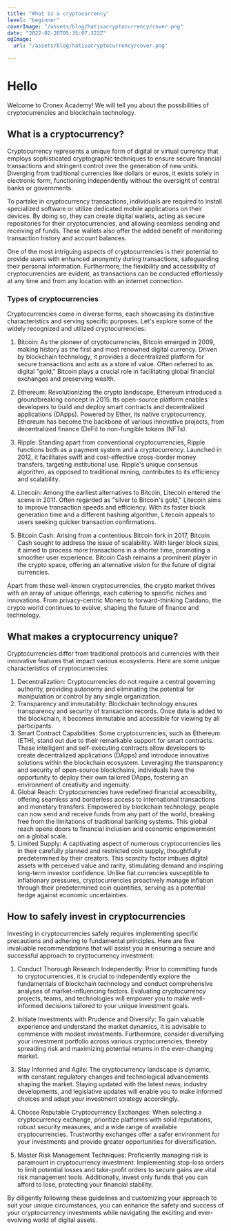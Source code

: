 ```yaml
---
title: "What is a cryptocurrency"
level: "beginner"
coverImage: "/assets/blog/hatisacryptocurrency/cover.png"
date: "2022-02-20T05:35:07.322Z"
ogImage:
  url: "/assets/blog/hatisacryptocurrency/cover.png"

---
```


# Hello

Welcome to Cronex Academy! We will tell you about the possibilities of cryptocurrencies and blockchain technology.

## What is a cryptocurrency?

Cryptocurrency represents a unique form of digital or virtual currency that employs sophisticated cryptographic techniques to ensure secure financial transactions and stringent control over the generation of new units. Diverging from traditional currencies like dollars or euros, it exists solely in electronic form, functioning independently without the oversight of central banks or governments.

To partake in cryptocurrency transactions, individuals are required to install specialized software or utilize dedicated mobile applications on their devices. By doing so, they can create digital wallets, acting as secure repositories for their cryptocurrencies, and allowing seamless sending and receiving of funds. These wallets also offer the added benefit of monitoring transaction history and account balances.

One of the most intriguing aspects of cryptocurrencies is their potential to provide users with enhanced anonymity during transactions, safeguarding their personal information. Furthermore, the flexibility and accessibility of cryptocurrencies are evident, as transactions can be conducted effortlessly at any time and from any location with an internet connection.

### Types of cryptocurrencies

Cryptocurrencies come in diverse forms, each showcasing its distinctive characteristics and serving specific purposes. Let's explore some of the widely recognized and utilized cryptocurrencies:

1.  Bitcoin: As the pioneer of cryptocurrencies, Bitcoin emerged in 2009, making history as the first and most renowned digital currency. Driven by blockchain technology, it provides a decentralized platform for secure transactions and acts as a store of value. Often referred to as digital "gold," Bitcoin plays a crucial role in facilitating global financial exchanges and preserving wealth.
    
2.  Ethereum: Revolutionizing the crypto landscape, Ethereum introduced a groundbreaking concept in 2015. Its open-source platform enables developers to build and deploy smart contracts and decentralized applications (DApps). Powered by Ether, its native cryptocurrency, Ethereum has become the backbone of various innovative projects, from decentralized finance (DeFi) to non-fungible tokens (NFTs).
    
3.  Ripple: Standing apart from conventional cryptocurrencies, Ripple functions both as a payment system and a cryptocurrency. Launched in 2012, it facilitates swift and cost-effective cross-border money transfers, targeting institutional use. Ripple's unique consensus algorithm, as opposed to traditional mining, contributes to its efficiency and scalability.
    
4.  Litecoin: Among the earliest alternatives to Bitcoin, Litecoin entered the scene in 2011. Often regarded as "silver to Bitcoin's gold," Litecoin aims to improve transaction speeds and efficiency. With its faster block generation time and a different hashing algorithm, Litecoin appeals to users seeking quicker transaction confirmations.
    
5.  Bitcoin Cash: Arising from a contentious Bitcoin fork in 2017, Bitcoin Cash sought to address the issue of scalability. With larger block sizes, it aimed to process more transactions in a shorter time, promoting a smoother user experience. Bitcoin Cash remains a prominent player in the crypto space, offering an alternative vision for the future of digital currencies.
    
Apart from these well-known cryptocurrencies, the crypto market thrives with an array of unique offerings, each catering to specific niches and innovations. From privacy-centric Monero to forward-thinking Cardano, the crypto world continues to evolve, shaping the future of finance and technology.

  
## What makes a cryptocurrency unique?

Cryptocurrencies differ from traditional protocols and currencies with their innovative features that impact various ecosystems. Here are some unique characteristics of cryptocurrencies:
1.  Decentralization: Cryptocurrencies do not require a central governing authority, providing autonomy and eliminating the potential for manipulation or control by any single organization.
2.  Transparency and immutability: Blockchain technology ensures transparency and security of transaction records. Once data is added to the blockchain, it becomes immutable and accessible for viewing by all participants.
3.  Smart Contract Capabilities: Some cryptocurrencies, such as Ethereum (ETH), stand out due to their remarkable support for smart contracts. These intelligent and self-executing contracts allow developers to create decentralized applications (DApps) and introduce innovative solutions within the blockchain ecosystem. Leveraging the transparency and security of open-source blockchains, individuals have the opportunity to deploy their own tailored DApps, fostering an environment of creativity and ingenuity. 
4.  Global Reach: Cryptocurrencies have redefined financial accessibility, offering seamless and borderless access to international transactions and monetary transfers. Empowered by blockchain technology, people can now send and receive funds from any part of the world, breaking free from the limitations of traditional banking systems. This global reach opens doors to financial inclusion and economic empowerment on a global scale.    
5.  Limited Supply: A captivating aspect of numerous cryptocurrencies lies in their carefully planned and restricted coin supply, thoughtfully predetermined by their creators. This scarcity factor imbues digital assets with perceived value and rarity, stimulating demand and inspiring long-term investor confidence. Unlike fiat currencies susceptible to inflationary pressures, cryptocurrencies proactively manage inflation through their predetermined coin quantities, serving as a potential hedge against economic uncertainties.

## How to safely invest in cryptocurrencies

Investing in cryptocurrencies safely requires implementing specific precautions and adhering to fundamental principles. Here are five invaluable recommendations that will assist you in ensuring a secure and successful approach to cryptocurrency investment:

1.  Conduct Thorough Research Independently: Prior to committing funds to cryptocurrencies, it is crucial to independently explore the fundamentals of blockchain technology and conduct comprehensive analyses of market-influencing factors. Evaluating cryptocurrency projects, teams, and technologies will empower you to make well-informed decisions tailored to your unique investment goals.
    
2.  Initiate Investments with Prudence and Diversify: To gain valuable experience and understand the market dynamics, it is advisable to commence with modest investments. Furthermore, consider diversifying your investment portfolio across various cryptocurrencies, thereby spreading risk and maximizing potential returns in the ever-changing market.
    
3.  Stay Informed and Agile: The cryptocurrency landscape is dynamic, with constant regulatory changes and technological advancements shaping the market. Staying updated with the latest news, industry developments, and legislative updates will enable you to make informed choices and adapt your investment strategy accordingly.
    
4.  Choose Reputable Cryptocurrency Exchanges: When selecting a cryptocurrency exchange, prioritize platforms with solid reputations, robust security measures, and a wide range of available cryptocurrencies. Trustworthy exchanges offer a safer environment for your investments and provide greater opportunities for diversification.
    
5.  Master Risk Management Techniques: Proficiently managing risk is paramount in cryptocurrency investment. Implementing stop-loss orders to limit potential losses and take-profit orders to secure gains are vital risk management tools. Additionally, invest only funds that you can afford to lose, protecting your financial stability.
    

By diligently following these guidelines and customizing your approach to suit your unique circumstances, you can enhance the safety and success of your cryptocurrency investments while navigating the exciting and ever-evolving world of digital assets.


<!--stackedit_data:
eyJoaXN0b3J5IjpbLTEzODM5NDQ2ODcsMTY0NjYzMzA2NV19
-->